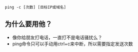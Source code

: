 
```shell
ping -c [次数] [目标IP或域名]
```

## 为什么要用他？

- 像你给朋友打电话，一直打不是电话骚扰么？
- ping命令只可以手动用ctrl+c来中断，所以需要指定发送次数
